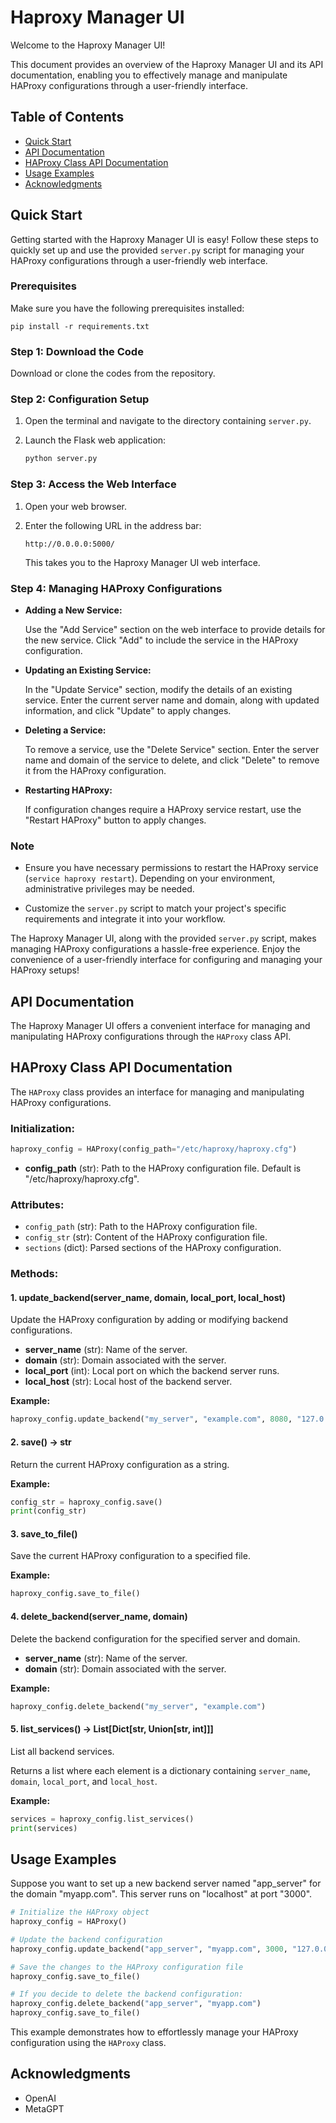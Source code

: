 # Haproxy Manager UI

Welcome to the Haproxy Manager UI!

This document provides an overview of the Haproxy Manager UI and its API documentation, enabling you to effectively manage and manipulate HAProxy configurations through a user-friendly interface.

## Table of Contents

- [Quick Start](#quick-start)
- [API Documentation](#api-documentation)
- [HAProxy Class API Documentation](#haproxy-class-api-documentation)
- [Usage Examples](#usage-examples)
- [Acknowledgments](#acknowledgments)

## Quick Start

Getting started with the Haproxy Manager UI is easy! Follow these steps to quickly set up and use the provided `server.py` script for managing your HAProxy configurations through a user-friendly web interface.

### Prerequisites

Make sure you have the following prerequisites installed:

```shell
pip install -r requirements.txt
```

### Step 1: Download the Code

Download or clone the codes from the repository.

### Step 2: Configuration Setup

1. Open the terminal and navigate to the directory containing `server.py`.
2. Launch the Flask web application:

   ```bash
   python server.py
   ```

### Step 3: Access the Web Interface

1. Open your web browser.
2. Enter the following URL in the address bar:

   ```
   http://0.0.0.0:5000/
   ```

   This takes you to the Haproxy Manager UI web interface.

### Step 4: Managing HAProxy Configurations

- **Adding a New Service:**

  Use the "Add Service" section on the web interface to provide details for the new service. Click "Add" to include the service in the HAProxy configuration.

- **Updating an Existing Service:**

  In the "Update Service" section, modify the details of an existing service. Enter the current server name and domain, along with updated information, and click "Update" to apply changes.

- **Deleting a Service:**

  To remove a service, use the "Delete Service" section. Enter the server name and domain of the service to delete, and click "Delete" to remove it from the HAProxy configuration.

- **Restarting HAProxy:**

  If configuration changes require a HAProxy service restart, use the "Restart HAProxy" button to apply changes.

### Note

- Ensure you have necessary permissions to restart the HAProxy service (`service haproxy restart`). Depending on your environment, administrative privileges may be needed.

- Customize the `server.py` script to match your project's specific requirements and integrate it into your workflow.

The Haproxy Manager UI, along with the provided `server.py` script, makes managing HAProxy configurations a hassle-free experience. Enjoy the convenience of a user-friendly interface for configuring and managing your HAProxy setups!

## API Documentation

The Haproxy Manager UI offers a convenient interface for managing and manipulating HAProxy configurations through the `HAProxy` class API.

## HAProxy Class API Documentation

The `HAProxy` class provides an interface for managing and manipulating HAProxy configurations.

### Initialization:

```python
haproxy_config = HAProxy(config_path="/etc/haproxy/haproxy.cfg")
```

- **config_path** (str): Path to the HAProxy configuration file. Default is "/etc/haproxy/haproxy.cfg".

### Attributes:

- `config_path` (str): Path to the HAProxy configuration file.
- `config_str` (str): Content of the HAProxy configuration file.
- `sections` (dict): Parsed sections of the HAProxy configuration.

### Methods:

#### 1. update_backend(server_name, domain, local_port, local_host)

Update the HAProxy configuration by adding or modifying backend configurations.

- **server_name** (str): Name of the server.
- **domain** (str): Domain associated with the server.
- **local_port** (int): Local port on which the backend server runs.
- **local_host** (str): Local host of the backend server.

**Example:**

```python
haproxy_config.update_backend("my_server", "example.com", 8080, "127.0.0.1")
```

#### 2. save() -> str

Return the current HAProxy configuration as a string.

**Example:**

```python
config_str = haproxy_config.save()
print(config_str)
```

#### 3. save_to_file()

Save the current HAProxy configuration to a specified file.

**Example:**

```python
haproxy_config.save_to_file()
```

#### 4. delete_backend(server_name, domain)

Delete the backend configuration for the specified server and domain.

- **server_name** (str): Name of the server.
- **domain** (str): Domain associated with the server.

**Example:**

```python
haproxy_config.delete_backend("my_server", "example.com")
```

#### 5. list_services() -> List[Dict[str, Union[str, int]]]

List all backend services.

Returns a list where each element is a dictionary containing `server_name`, `domain`, `local_port`, and `local_host`.

**Example:**

```python
services = haproxy_config.list_services()
print(services)
```

## Usage Examples

Suppose you want to set up a new backend server named "app_server" for the domain "myapp.com". This server runs on "localhost" at port "3000".

```python
# Initialize the HAProxy object
haproxy_config = HAProxy()

# Update the backend configuration
haproxy_config.update_backend("app_server", "myapp.com", 3000, "127.0.0.1")

# Save the changes to the HAProxy configuration file
haproxy_config.save_to_file()

# If you decide to delete the backend configuration:
haproxy_config.delete_backend("app_server", "myapp.com")
haproxy_config.save_to_file()
```

This example demonstrates how to effortlessly manage your HAProxy configuration using the `HAProxy` class.

## Acknowledgments

- OpenAI
- MetaGPT
